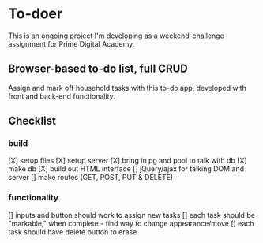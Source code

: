 # To-doer

This is an ongoing project I'm developing as a weekend-challenge assignment for Prime Digital Academy.

## Browser-based to-do list, full CRUD

Assign and mark off household tasks with this to-do app, developed with front and back-end functionality. 

## Checklist
### build
[X] setup files
[X] setup server
[X] bring in pg and pool to talk with db
[X] make db
[X] build out HTML interface
[] jQuery/ajax for talking DOM and server
[] make routes (GET, POST, PUT & DELETE)
### functionality
[] inputs and button should work to assign new tasks
[] each task should be "markable," when complete - find way to change appearance/move
[] each task should have delete button to erase 